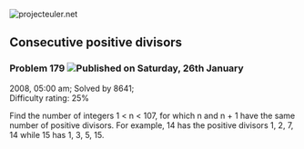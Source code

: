 ![projecteuler.net](images/print_page_logo.png)

## Consecutive positive divisors

### Problem 179 ![](images/icon_info.png)Published on Saturday, 26th January
2008, 05:00 am; Solved by 8641;  
Difficulty rating: 25%

Find the number of integers 1 &lt; n &lt; 107, for which n and n \+ 1 have the
same number of positive divisors. For example, 14 has the positive divisors 1,
2, 7, 14 while 15 has 1, 3, 5, 15.

  
  

